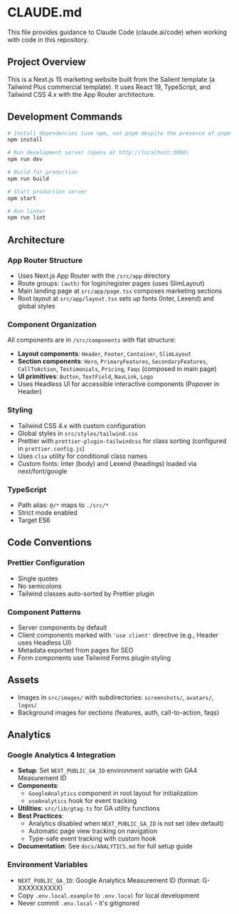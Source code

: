 # CLAUDE.md

This file provides guidance to Claude Code (claude.ai/code) when working with code in this repository.

## Project Overview

This is a Next.js 15 marketing website built from the Salient template (a Tailwind Plus commercial template). It uses React 19, TypeScript, and Tailwind CSS 4.x with the App Router architecture.

## Development Commands

```bash
# Install dependencies (use npm, not pnpm despite the presence of pnpm-lock.yaml)
npm install

# Run development server (opens at http://localhost:3000)
npm run dev

# Build for production
npm run build

# Start production server
npm start

# Run linter
npm run lint
```

## Architecture

### App Router Structure
- Uses Next.js App Router with the `/src/app` directory
- Route groups: `(auth)` for login/register pages (uses SlimLayout)
- Main landing page at `src/app/page.tsx` composes marketing sections
- Root layout at `src/app/layout.tsx` sets up fonts (Inter, Lexend) and global styles

### Component Organization
All components are in `/src/components` with flat structure:
- **Layout components**: `Header`, `Footer`, `Container`, `SlimLayout`
- **Section components**: `Hero`, `PrimaryFeatures`, `SecondaryFeatures`, `CallToAction`, `Testimonials`, `Pricing`, `Faqs` (composed in main page)
- **UI primitives**: `Button`, `TextField`, `NavLink`, `Logo`
- Uses Headless UI for accessible interactive components (Popover in Header)

### Styling
- Tailwind CSS 4.x with custom configuration
- Global styles in `src/styles/tailwind.css`
- Prettier with `prettier-plugin-tailwindcss` for class sorting (configured in `prettier.config.js`)
- Uses `clsx` utility for conditional class names
- Custom fonts: Inter (body) and Lexend (headings) loaded via next/font/google

### TypeScript
- Path alias: `@/*` maps to `./src/*`
- Strict mode enabled
- Target ES6

## Code Conventions

### Prettier Configuration
- Single quotes
- No semicolons
- Tailwind classes auto-sorted by Prettier plugin

### Component Patterns
- Server components by default
- Client components marked with `'use client'` directive (e.g., Header uses Headless UI)
- Metadata exported from pages for SEO
- Form components use Tailwind Forms plugin styling

## Assets
- Images in `src/images/` with subdirectories: `screenshots/`, `avatars/`, `logos/`
- Background images for sections (features, auth, call-to-action, faqs)

## Analytics

### Google Analytics 4 Integration
- **Setup**: Set `NEXT_PUBLIC_GA_ID` environment variable with GA4 Measurement ID
- **Components**:
  - `GoogleAnalytics` component in root layout for initialization
  - `useAnalytics` hook for event tracking
- **Utilities**: `src/lib/gtag.ts` for GA utility functions
- **Best Practices**:
  - Analytics disabled when `NEXT_PUBLIC_GA_ID` is not set (dev default)
  - Automatic page view tracking on navigation
  - Type-safe event tracking with custom hook
- **Documentation**: See `docs/ANALYTICS.md` for full setup guide

### Environment Variables
- `NEXT_PUBLIC_GA_ID`: Google Analytics Measurement ID (format: G-XXXXXXXXXX)
- Copy `.env.local.example` to `.env.local` for local development
- Never commit `.env.local` - it's gitignored
